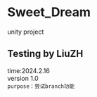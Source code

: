 # Sweet_Dream
 
unity project
## Testing by LiuZH  
time:2024.2.16   
version 1.0  
<code>purpose：尝试branch功能</code>  